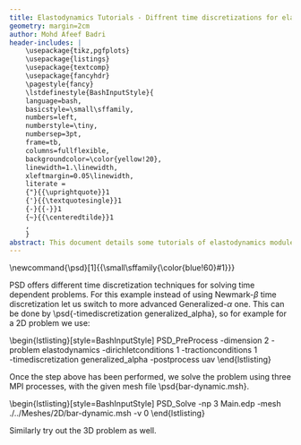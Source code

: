 ```yaml
---
title: Elastodynamics Tutorials - Diffrent time discretizations for elastodynamic simulations
geometry: margin=2cm
author: Mohd Afeef Badri
header-includes: |
    \usepackage{tikz,pgfplots}
    \usepackage{listings}
    \usepackage{textcomp}
    \usepackage{fancyhdr}
    \pagestyle{fancy}
    \lstdefinestyle{BashInputStyle}{
	language=bash,
	basicstyle=\small\sffamily,
	numbers=left,
	numberstyle=\tiny,
	numbersep=3pt,
	frame=tb,
	columns=fullflexible,
	backgroundcolor=\color{yellow!20},
	linewidth=1.\linewidth,
	xleftmargin=0.05\linewidth,
	literate =
	{"}{{\uprightquote}}1
	{'}{{\textquotesingle}}1
	{-}{{-}}1
	{~}{{\centeredtilde}}1
	,
    }
abstract: This document details some tutorials of elastodynamics module of PSD. These tutorials are not verbose, but does instead give a kick start to users/developers for using PSD's elastodynamics module. 
---
```


\newcommand{\psd}[1]{{\small\sffamily{\color{blue!60}#1}}}



PSD offers different time discretization techniques for solving time dependent problems. For this example instead of using Newmark-$\beta$ time  discretization let us switch to more advanced Generalized-$\alpha$ one. This can be done by \psd{-timediscretization generalized\_alpha}, so for example for a 2D problem we use:

\begin{lstlisting}[style=BashInputStyle]
PSD_PreProcess -dimension 2 -problem elastodynamics -dirichletconditions 1 -tractionconditions 1 \
-timediscretization generalized_alpha -postprocess uav
\end{lstlisting}

Once the step above has been performed, we solve the problem using three MPI processes, with the given mesh file \psd{bar-dynamic.msh}. 

\begin{lstlisting}[style=BashInputStyle]
PSD_Solve -np 3 Main.edp -mesh ./../Meshes/2D/bar-dynamic.msh -v 0
\end{lstlisting}

Similarly try out the 3D problem as well.
